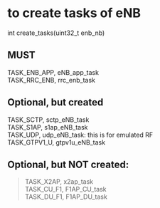 # to create tasks of eNB
int create_tasks(uint32_t enb_nb)
## MUST
TASK_ENB_APP, eNB_app_task  
TASK_RRC_ENB, rrc_enb_task  
## Optional, but created
TASK_SCTP, sctp_eNB_task  
TASK_S1AP, s1ap_eNB_task  
TASK_UDP, udp_eNB_task: this is for emulated RF  
TASK_GTPV1_U, gtpv1u_eNB_task

## Optional, but **NOT** created:  
> TASK_X2AP, x2ap_task  
> TASK_CU_F1, F1AP_CU_task  
> TASK_DU_F1, F1AP_DU_task
